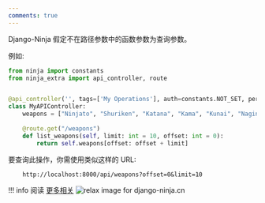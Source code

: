```yaml
---
comments: true
---
```

Django-Ninja 假定不在路径参数中的函数参数为查询参数。

例如:

```python hl_lines="7 10"
from ninja import constants
from ninja_extra import api_controller, route


@api_controller('', tags=['My Operations'], auth=constants.NOT_SET, permissions=[])
class MyAPIController:
    weapons = ["Ninjato", "Shuriken", "Katana", "Kama", "Kunai", "Naginata", "Yari"]
    
    @route.get("/weapons")
    def list_weapons(self, limit: int = 10, offset: int = 0):
        return self.weapons[offset: offset + limit]
```

要查询此操作，你需使用类似这样的 URL:
```
    http://localhost:8000/api/weapons?offset=0&limit=10
```

!!! info
    阅读 [更多相关](https://django-ninja.cn/guides/input/query-params/)
<img style="object-fit: cover; object-position: 50% 50%;" alt="relax image for django-ninja.cn" loading="lazy" fetchpriority="auto" aria-hidden="true" draggable="false" src="https://picsum.photos/825/47.jpg">

